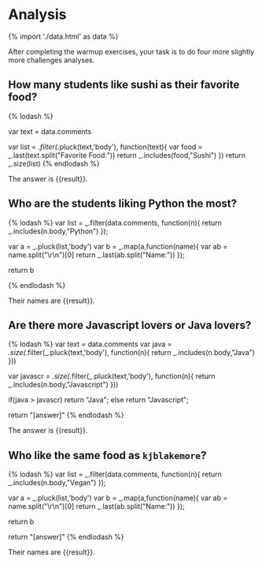 # Analysis

{% import './data.html' as data %}

After completing the warmup exercises, your task is to do four more slightly
more challenges analyses.

## How many students like sushi as their favorite food?

{% lodash %}

var text = data.comments

var list = _.filter(_.pluck(text,'body'), function(text){
	var food = _.last(text.split("Favorite Food:"))
	return _.includes(food,"Sushi")
})
return _.size(list)
{% endlodash %}

The answer is {{result}}.

## Who are the students liking Python the most?

{% lodash %}
var list = _.filter(data.comments, function(n){
	return _.includes(n.body,"Python")
});

var a = _.pluck(list,'body')
var b = _.map(a,function(name){
	var ab = name.split("\r\n")[0]
	return _.last(ab.split("Name:"))
});

return b


{% endlodash %}

Their names are {{result}}.

## Are there more Javascript lovers or Java lovers?

{% lodash %}
var text = data.comments
var java = _.size(_.filter(_.pluck(text,'body'), function(n){
	return _.includes(n.body,"Java")
}))

var javascr = _.size(_.filter(_.pluck(text,'body'), function(n){
	return _.includes(n.body,"Javascript")
}))

if(java > javascr)
	return "Java";
else
	return "Javascript";

return "[answer]"
{% endlodash %}

The answer is {{result}}.

## Who like the same food as `kjblakemore`?

{% lodash %}
var list = _.filter(data.comments, function(n){
	return _.includes(n.body,"Vegan")
});

var a = _.pluck(list,'body')
var b = _.map(a,function(name){
	var ab = name.split("\r\n")[0]
	return _.last(ab.split("Name:"))
});

return b

return "[answer]"
{% endlodash %}

Their names are {{result}}.
